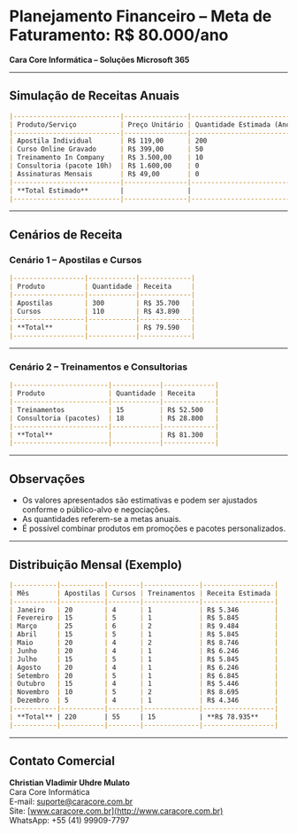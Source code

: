 # Planejamento Financeiro – Meta de Faturamento: R$ 80.000/ano

**Cara Core Informática – Soluções Microsoft 365**

---

## Simulação de Receitas Anuais

```markdown
|---------------------------|----------------|---------------------------|--------------------|
| Produto/Serviço           | Preço Unitário | Quantidade Estimada (Ano) | Receita Estimada   |
|---------------------------|----------------|---------------------------|--------------------|
| Apostila Individual       | R$ 119,00      | 200                       | R$ 23.800,00       |
| Curso Online Gravado      | R$ 399,00      | 50                        | R$ 19.950,00       |
| Treinamento In Company    | R$ 3.500,00    | 10                        | R$ 35.000,00       |
| Consultoria (pacote 10h)  | R$ 1.600,00    | 0                         | R$ 0,00            |
| Assinaturas Mensais       | R$ 49,00       | 0                         | R$ 0,00            |
|---------------------------|----------------|---------------------------|--------------------|
| **Total Estimado**        |                |                           | **R$ 78.750,00**   |
|---------------------------|----------------|---------------------------|--------------------|
```
---

## Cenários de Receita

### Cenário 1 – Apostilas e Cursos

```markdown
|------------------|------------|-------------|
| Produto          | Quantidade | Receita     |
|------------------|------------|-------------|
| Apostilas        | 300        | R$ 35.700   |
| Cursos           | 110        | R$ 43.890   |
|------------------|------------|-------------|
| **Total**        |            | R$ 79.590   |
|------------------|------------|-------------|
```

---

### Cenário 2 – Treinamentos e Consultorias

```markdown
|------------------------|------------|-------------|
| Produto                | Quantidade | Receita     |
|------------------------|------------|-------------|
| Treinamentos           | 15         | R$ 52.500   |
| Consultoria (pacotes)  | 18         | R$ 28.800   |
|------------------------|------------|-------------|
| **Total**              |            | R$ 81.300   |
|------------------------|------------|-------------|
```

---

## Observações

- Os valores apresentados são estimativas e podem ser ajustados conforme o público-alvo e negociações.
- As quantidades referem-se a metas anuais.
- É possível combinar produtos em promoções e pacotes personalizados.

---

## Distribuição Mensal (Exemplo)

```markdown
|-----------|-----------|--------|--------------|------------------|
| Mês       | Apostilas | Cursos | Treinamentos | Receita Estimada |
|-----------|-----------|--------|--------------|------------------|
| Janeiro   | 20        | 4      | 1            | R$ 5.346         |
| Fevereiro | 15        | 5      | 1            | R$ 5.845         |
| Março     | 25        | 6      | 2            | R$ 9.484         |
| Abril     | 15        | 5      | 1            | R$ 5.845         |
| Maio      | 20        | 4      | 2            | R$ 8.746         |
| Junho     | 20        | 4      | 1            | R$ 6.246         |
| Julho     | 15        | 5      | 1            | R$ 5.845         |
| Agosto    | 20        | 4      | 1            | R$ 6.246         |
| Setembro  | 20        | 5      | 1            | R$ 6.845         |
| Outubro   | 15        | 4      | 1            | R$ 5.446         |
| Novembro  | 10        | 5      | 2            | R$ 8.695         |
| Dezembro  | 5         | 4      | 1            | R$ 4.346         |
|-----------|-----------|--------|--------------|------------------|
| **Total** | 220       | 55     | 15           | **R$ 78.935**    |
|-----------|-----------|--------|--------------|------------------|
```

---

## Contato Comercial

**Christian Vladimir Uhdre Mulato**  
Cara Core Informática  
E-mail: [suporte@caracore.com.br](mailto:suporte@caracore.com.br)  
Site: [www.caracore.com.br](http://www.caracore.com.br)  
WhatsApp: +55 (41) 99909-7797
